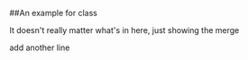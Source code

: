 ##An example for class

It doesn't really matter what's in here, just showing the merge

add another line 
